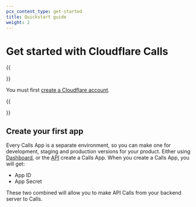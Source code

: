 ```yaml
---
pcx_content_type: get-started
title: Quickstart guide
weight: 2
---
```


# Get started with Cloudflare Calls

{{<Aside type="note" header="Before you get started:">}}

You must first [create a Cloudflare account](/fundamentals/setup/account/create-account/).

{{</Aside>}}

## Create your first app

Every Calls App is a separate environment, so you can make one for development, staging and production versions for your product.
Either using [Dashboard](https://dash.cloudflare.com/?to=/:account/calls), or the [API](/api/operations/calls-apps-create-a-new-app) create a Calls App. When you create a Calls App, you will get:

- App ID
- App Secret

These two combined will allow you to make API Calls from your backend server to Calls.
